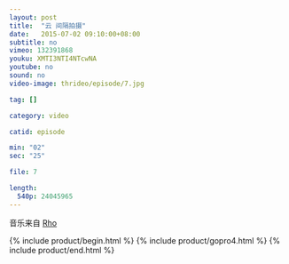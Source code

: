 ```yaml
---
layout: post
title:  "云 间隔拍摄"
date:   2015-07-02 09:10:00+08:00
subtitle: no
vimeo: 132391868
youku: XMTI3NTI4NTcwNA
youtube: no
sound: no
video-image: thrideo/episode/7.jpg

tag: []

category: video

catid: episode

min: "02"
sec: "25"

file: 7

length:
  540p: 24045965
---
```


音乐来自 [Rho](http://freemusicarchive.org/music/Rho/Brace_For_Gravity/01-NS062-Your_Sunrise)

{% include product/begin.html %}
{% include product/gopro4.html %}
{% include product/end.html %}